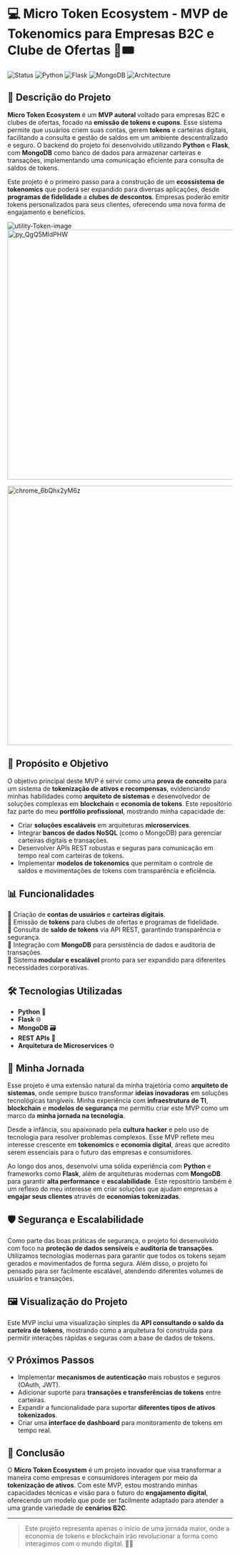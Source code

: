 # 💻 Micro Token Ecosystem - MVP de Tokenomics para Empresas B2C e Clube de Ofertas 🏦🎟️

![Status](https://img.shields.io/badge/status-MVP-blue) ![Python](https://img.shields.io/badge/python-3.8%2B-blue) ![Flask](https://img.shields.io/badge/flask-2.0-orange) ![MongoDB](https://img.shields.io/badge/mongodb-database-brightgreen) ![Architecture](https://img.shields.io/badge/architecture-microservices-lightblue)

## 📜 Descrição do Projeto

**Micro Token Ecosystem** é um **MVP autoral** voltado para empresas B2C e clubes de ofertas, focado na **emissão de tokens e cupons**. Esse sistema permite que usuários criem suas contas, gerem **tokens** e carteiras digitais, facilitando a consulta e gestão de saldos em um ambiente descentralizado e seguro. O backend do projeto foi desenvolvido utilizando **Python** e **Flask**, com **MongoDB** como banco de dados para armazenar carteiras e transações, implementando uma comunicação eficiente para consulta de saldos de tokens.

Este projeto é o primeiro passo para a construção de um **ecossistema de tokenomics** que poderá ser expandido para diversas aplicações, desde **programas de fidelidade** a **clubes de descontos**. Empresas poderão emitir tokens personalizados para seus clientes, oferecendo uma nova forma de engajamento e benefícios.

![utility-Token-image](https://github.com/user-attachments/assets/70f9e748-0f6b-4d91-81cd-e6fdb63f4b9b)
<img width="560" alt="py_QgQ5MldPHW" src="https://github.com/user-attachments/assets/3b6ac1bf-5ba8-4684-8c18-0c9962f08b52">

<img width="581" alt="chrome_6bQhx2yM6z" src="https://github.com/user-attachments/assets/243911c6-7de5-461f-8aae-5cadddd51347">


## 🚀 Propósito e Objetivo

O objetivo principal deste MVP é servir como uma **prova de conceito** para um sistema de **tokenização de ativos e recompensas**, evidenciando minhas habilidades como **arquiteto de sistemas** e desenvolvedor de soluções complexas em **blockchain** e **economia de tokens**. Este repositório faz parte do meu **portfólio profissional**, mostrando minha capacidade de:

- Criar **soluções escaláveis** em arquiteturas **microservices**.
- Integrar **bancos de dados NoSQL** (como o MongoDB) para gerenciar carteiras digitais e transações.
- Desenvolver APIs REST robustas e seguras para comunicação em tempo real com carteiras de tokens.
- Implementar **modelos de tokenomics** que permitam o controle de saldos e movimentações de tokens com transparência e eficiência.

## 📊 Funcionalidades

🔹 Criação de **contas de usuários** e **carteiras digitais**.<br>
🔹 Emissão de **tokens** para clubes de ofertas e programas de fidelidade.<br>
🔹 Consulta de **saldo de tokens** via API REST, garantindo transparência e segurança.<br>
🔹 Integração com **MongoDB** para persistência de dados e auditoria de transações.<br>
🔹 Sistema **modular e escalável** pronto para ser expandido para diferentes necessidades corporativas.<br>

## 🛠️ Tecnologias Utilizadas

- **Python** 🐍
- **Flask** 🌐
- **MongoDB** 🗃️
- **REST APIs** 🚀
- **Arquitetura de Microservices** ⚙️
  
## 🧠 Minha Jornada

Esse projeto é uma extensão natural da minha trajetória como **arquiteto de sistemas**, onde sempre busco transformar **ideias inovadoras** em soluções tecnológicas tangíveis. Minha experiência com **infraestrutura de TI**, **blockchain** e **modelos de segurança** me permitiu criar este MVP como um marco da **minha jornada na tecnologia**.

Desde a infância, sou apaixonado pela **cultura hacker** e pelo uso de tecnologia para resolver problemas complexos. Esse MVP reflete meu interesse crescente em **tokenomics** e **economia digital**, áreas que acredito serem essenciais para o futuro das empresas e consumidores.

Ao longo dos anos, desenvolvi uma sólida experiência com **Python** e frameworks como **Flask**, além de arquiteturas modernas com **MongoDB** para garantir **alta performance** e **escalabilidade**. Este repositório também é um reflexo do meu interesse em criar soluções que ajudam empresas a **engajar seus clientes** através de **economias tokenizadas**.

## 🛡️ Segurança e Escalabilidade

Como parte das boas práticas de segurança, o projeto foi desenvolvido com foco na **proteção de dados sensíveis** e **auditoria de transações**. Utilizamos tecnologias modernas para garantir que todos os tokens sejam gerados e movimentados de forma segura. Além disso, o projeto foi pensado para ser facilmente escalável, atendendo diferentes volumes de usuários e transações.

## 🖼️ Visualização do Projeto

Este MVP inclui uma visualização simples da **API consultando o saldo da carteira de tokens**, mostrando como a arquitetura foi construída para permitir interações rápidas e seguras com a base de dados de tokens.

## 💡 Próximos Passos

- Implementar **mecanismos de autenticação** mais robustos e seguros (OAuth, JWT).
- Adicionar suporte para **transações e transferências de tokens** entre carteiras.
- Expandir a funcionalidade para suportar **diferentes tipos de ativos tokenizados**.
- Criar uma **interface de dashboard** para monitoramento de tokens em tempo real.

## 🌟 Conclusão

O **Micro Token Ecosystem** é um projeto inovador que visa transformar a maneira como empresas e consumidores interagem por meio da **tokenização de ativos**. Com este MVP, estou mostrando minhas capacidades técnicas e visão para o futuro do **engajamento digital**, oferecendo um modelo que pode ser facilmente adaptado para atender a uma grande variedade de **cenários B2C**.

---

> Este projeto representa apenas o início de uma jornada maior, onde a economia de tokens e blockchain irão revolucionar a forma como interagimos com o mundo digital. 🚀✨
